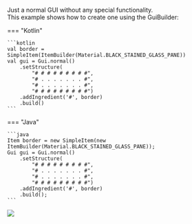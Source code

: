 Just a normal GUI without any special functionality.  
This example shows how to create one using the GuiBuilder:

=== "Kotlin"

    ```kotlin
    val border = SimpleItem(ItemBuilder(Material.BLACK_STAINED_GLASS_PANE))
    val gui = Gui.normal()
        .setStructure(
            "# # # # # # # # #",
            "# . . . . . . . #",
            "# . . . . . . . #",
            "# # # # # # # # #")
        .addIngredient('#', border)
        .build()
    ```

=== "Java"

    ```java
    Item border = new SimpleItem(new ItemBuilder(Material.BLACK_STAINED_GLASS_PANE));
    Gui gui = Gui.normal()
        .setStructure(
            "# # # # # # # # #",
            "# . . . . . . . #",
            "# . . . . . . . #",
            "# # # # # # # # #")
        .addIngredient('#', border)
        .build();
    ```

![](https://i.imgur.com/MZmFbnJ.png)